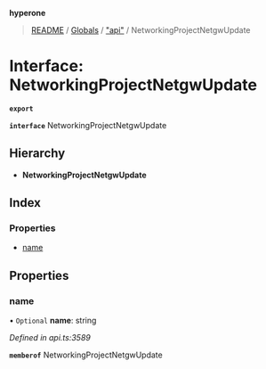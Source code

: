 **hyperone**

> [README](../README.md) / [Globals](../globals.md) / ["api"](../modules/_api_.md) / NetworkingProjectNetgwUpdate

# Interface: NetworkingProjectNetgwUpdate

**`export`** 

**`interface`** NetworkingProjectNetgwUpdate

## Hierarchy

* **NetworkingProjectNetgwUpdate**

## Index

### Properties

* [name](_api_.networkingprojectnetgwupdate.md#name)

## Properties

### name

• `Optional` **name**: string

*Defined in api.ts:3589*

**`memberof`** NetworkingProjectNetgwUpdate
